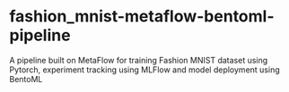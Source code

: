 # fashion_mnist-metaflow-bentoml-pipeline
A pipeline built on MetaFlow for training Fashion MNIST dataset using Pytorch, experiment tracking using MLFlow and model deployment using BentoML
